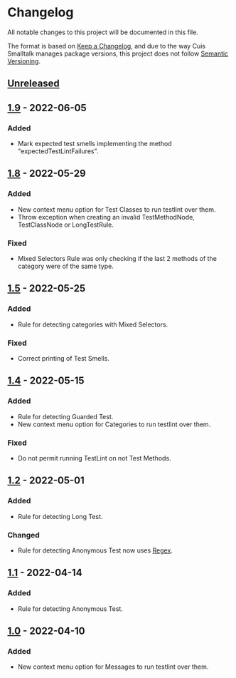 # Changelog
All notable changes to this project will be documented in this file.

The format is based on [Keep a Changelog](https://keepachangelog.com/en/1.0.0/),
and due to the way Cuis Smalltalk manages package versions, this project does not follow [Semantic Versioning](https://semver.org/spec/v2.0.0.html).

## [Unreleased](https://github.com/Garuflax/cuis-testlint/compare/v1.9...HEAD)

## [1.9](https://github.com/Garuflax/cuis-testlint/compare/v1.8...v1.9) - 2022-06-05
### Added
- Mark expected test smells implementing the method "expectedTestLintFailures".

## [1.8](https://github.com/Garuflax/cuis-testlint/compare/v1.5...v1.8) - 2022-05-29
### Added
- New context menu option for Test Classes to run testlint over them.
- Throw exception when creating an invalid TestMethodNode, TestClassNode or LongTestRule.

### Fixed
- Mixed Selectors Rule was only checking if the last 2 methods of the category were of the same type.

## [1.5](https://github.com/Garuflax/cuis-testlint/compare/v1.4...v1.5) - 2022-05-25
### Added
- Rule for detecting categories with Mixed Selectors.

### Fixed
- Correct printing of Test Smells.

## [1.4](https://github.com/Garuflax/cuis-testlint/compare/v1.2...v1.4) - 2022-05-15
### Added
- Rule for detecting Guarded Test.
- New context menu option for Categories to run testlint over them.

### Fixed
- Do not permit running TestLint on not Test Methods.

## [1.2](https://github.com/Garuflax/cuis-testlint/compare/v1.1...v1.2) - 2022-05-01
### Added
- Rule for detecting Long Test.

### Changed
- Rule for detecting Anonymous Test now uses [Regex](https://github.com/nmingotti/Cuis-Smalltalk-Regex).

## [1.1](https://github.com/Garuflax/cuis-testlint/compare/v1.0...v1.1) - 2022-04-14
### Added
- Rule for detecting Anonymous Test.

## [1.0](https://github.com/Garuflax/cuis-testlint/releases/tag/v1.0) - 2022-04-10
### Added
- New context menu option for Messages to run testlint over them.

